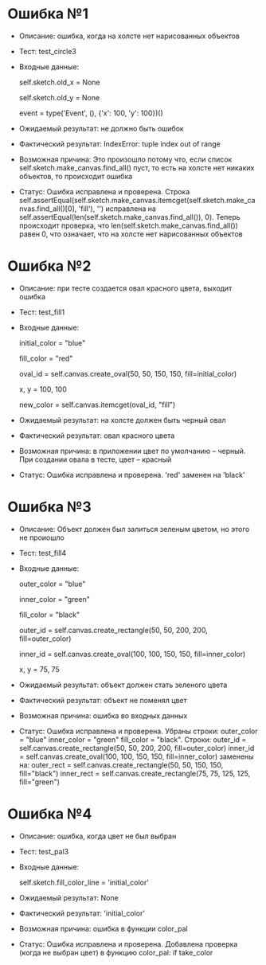 # Ошибка №1
 
* Описание:  ошибка, когда на холсте нет нарисованных объектов
* Тест: test_circle3
* Входные данные:
 
  self.sketch.old_x = None

  self.sketch.old_y = None
  
  event = type('Event', (), {'x': 100, 'y': 100})()

* Ожидаемый результат: не должно быть ошибок
* Фактический результат: IndexError: tuple index out of range
* Возможная причина: Это произошло потому что,  если список self.sketch.make_canvas.find_all() пуст, то есть на холсте нет никаких объектов, то происходит ошибка
* Статус: Ошибка исправлена и проверена. Строка self.assertEqual(self.sketch.make_canvas.itemcget(self.sketch.make_canvas.find_all()[0], 'fill'), '') исправлена на self.assertEqual(len(self.sketch.make_canvas.find_all()), 0). Теперь происходит проверка, что len(self.sketch.make_canvas.find_all()) равен 0, что означает, что на холсте нет нарисованных объектов

# Ошибка №2

* Описание: при тесте создается овал красного цвета, выходит ошибка
* Тест: test_fill1
* Входные данные:
 
  initial_color = "blue"

  fill_color = "red"

  oval_id = self.canvas.create_oval(50, 50, 150, 150, fill=initial_color)
  
  x, y = 100, 100  

  new_color = self.canvas.itemcget(oval_id, "fill")

* Ожидаемый результат: на холсте должен быть черный овал
* Фактический результат: овал красного цвета
* Возможная причина: в приложении цвет по умолчанию – черный. При создании овала в тесте, цвет – красный
* Статус: Ошибка исправлена и проверена. 'red' заменен на 'black'

# Ошибка №3

* Описание: Объект должен был залиться зеленым цветом, но этого не проиошло
* Тест: test_fill4
* Входные данные: 

  outer_color = "blue"
  
  inner_color = "green"
  
  fill_color = "black"

  outer_id = self.canvas.create_rectangle(50, 50, 200, 200, fill=outer_color)

  inner_id = self.canvas.create_oval(100, 100, 150, 150, fill=inner_color)
  
  x, y = 75, 75  

* Ожидаемый результат: объект должен стать зеленого цвета
* Фактический результат: объект не поменял цвет
* Возможная причина: ошибка во входных данных
* Статус: Ошибка исправлена и проверена. Убраны строки: outer_color = "blue" inner_color = "green" fill_color = "black". Строки: outer_id = self.canvas.create_rectangle(50, 50, 200, 200, fill=outer_color)
inner_id = self.canvas.create_oval(100, 100, 150, 150, fill=inner_color) заменены на: outer_rect = self.canvas.create_rectangle(50, 50, 150, 150, fill="black")
inner_rect = self.canvas.create_rectangle(75, 75, 125, 125, fill="green")

# Ошибка №4

* Описание: ошибка, когда цвет не был выбран
* Тест: test_pal3
* Входные данные:

  self.sketch.fill_color_line = 'initial_color'

* Ожидаемый результат: None
* Фактический результат: 'initial_color'
* Возможная причина: ошибка в функции color_pal
* Статус: Ошибка исправлена и проверена. Добавлена проверка (когда не выбран цвет) в функцию color_pal: if take_color
